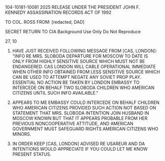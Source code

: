 104-10181-10081
2025 RELEASE UNDER THE PRESIDENT JOHN F. KENNEDY ASSASSINATION RECORDS ACT OF 1992

TO COL. ROSS
FROM: [redacted, DAD]

SECRET
RETURN TO CIA
Background Use Only
Do Not Reproduce

27, 10

1.  HAVE JUST RECEIVED FOLLOWING MESSAGE FROM [CAS, LONDON]:
    "INFO RE MRS. SLOBODA DEPARTURE FOR MOSCOW TO DATE IS ONLY FROM HIGHLY
    SENSITIVE SOURCE WHICH MUST NOT BE ENDANGERED. CAS LONDON WILL CABLE
    OPERATIONAL IMMEDIATE WHEN OTHER INFO OBTAINED FROM LESS SENSITIVE SOURCE
    WHICH CAN BE USED TO ATTEMPT NEGATE ANY SOVIET PROP PLAY. ESSENTIAL NO
    ACTION BE TAKEN BY LONDON EMBASSY TO INTERCEDE ON BEHALF TWO SLOBODA
    CHILDREN WHO AMERICAN CITIZENS UNTIL SUCH INFO AVAILABLE."

2.  APPEARS TO ME EMBASSY COULD INTERCEDE ON BEHALF CHILDREN WHO
    AMERICAN CITIZENS PROVIDED SUCH ACTION NOT BASED ON STATEMENT THAT
    MRS. SLOBODA INTENTION JOIN HUSBAND IN MOSCOW KNOWN BUT THAT IT APPEARS
    PROBABLE FROM HER PREVIOUS NONCOOPERATIVE ATTITUDE, AND AMERICAN GOVERNMENT
    MUST SAFEGUARD RIGHTS AMERICAN CITIZENS WHO MINORS.

3.  IN ORDER KEEP [CAS, LONDON] ADVISED RE USAREUR AND DA INTENTIONS
    WOULD APPRECIATE IF YOU COULD LET ME KNOW PRESENT STATUS.
